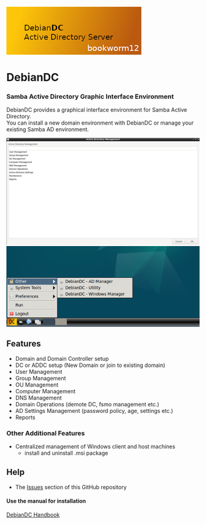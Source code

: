![alt text](docs/screenshots/DebianDC_Logo-bookworm.png "DebianDC Main Menu")
<br>
# DebianDC
### Samba Active Directory Graphic Interface Environment<br>
DebianDC provides a graphical interface environment for Samba Active Directory.<br>
You can install a new domain environment with DebianDC or manage your existing Samba AD environment.<br>

![alt text](docs/screenshots/DebianDC-ADManager.png "DebianDC ADManager Menu")
<br>
![alt text](docs/screenshots/DebianDC-StartMenu.png "DebianDC StartMenu")

## Features
- Domain and Domain Controller setup
- DC or ADDC setup (New Domain or join to existing domain)
- User Management
- Group Management
- OU Management
- Computer Management
- DNS Management
- Domain Operations (demote DC, fsmo management etc.)
- AD Settings Management (password policy, age, settings etc.)
- Reports
### Other Additional Features
- Centralized management of Windows client and host machines
    - install and uninstall .msi package

## Help
- The [Issues](https://github.com/eesmer/DebianDC/issues) section of this GitHub repository
#### Use the manual for installation
[DebianDC Handbook](https://github.com/eesmer/DebianDC/blob/master/DebianDC-Handbook.md)
